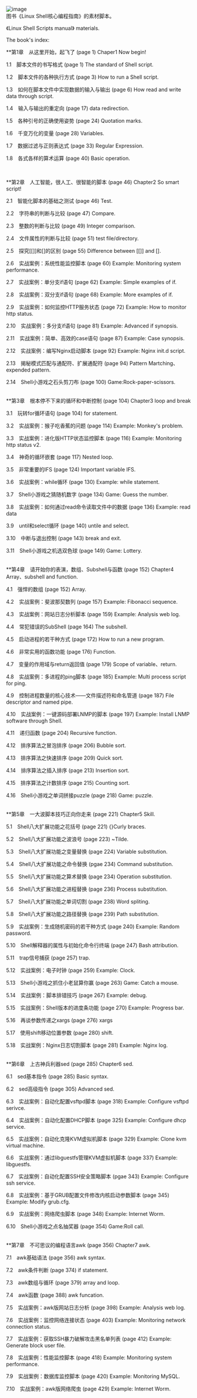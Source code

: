  ![image](https://github.com/jacobproject/Shell_Scripts/blob/master/cover/cover.jpg)</br>
图书《Linux Shell核心编程指南》的素材脚本。

《Linux Shell Scripts manual》 materials.

The book's index:

**第1章　从这里开始，起飞了 (page 1) 
Chaper1 Now begin!



1.1　脚本文件的书写格式 (page 1)
The standard of Shell script.

1.2　脚本文件的各种执行方式 (page 3)
How to run a Shell script.

1.3　如何在脚本文件中实现数据的输入与输出 (page 6)
How read and write data through script.

1.4　输入与输出的重定向 (page 17)
data redirection.

1.5　各种引号的正确使用姿势 (page 24)
Quotation marks.

1.6　千变万化的变量 (page 28)
Variables.

1.7　数据过滤与正则表达式 (page 33)
Regular Expression.

1.8　各式各样的算术运算 (page 40)
Basic operation.


</br>

**第2章　人工智能，很人工、很智能的脚本 (page 46)
Chapter2 So smart script!


2.1　智能化脚本的基础之测试 (page 46)
Test.

2.2　字符串的判断与比较 (page 47)
Compare.

2.3　整数的判断与比较 (page 49)
Integer comparison.

2.4　文件属性的判断与比较 (page 51)
test file/directory.

2.5　探究[[]]和[]的区别 (page 55)
Difference between [[]] and [].

2.6　实战案例：系统性能监控脚本 (page 60)
Example: Monitoring system performance.

2.7　实战案例：单分支if语句 (page 62)
Example: Simple examples of if.

2.8　实战案例：双分支if语句 (page 68)
Example: More examples of if.

2.9　实战案例：如何监控HTTP服务状态 (page 72)
Example: How to monitor http status.

2.10　实战案例：多分支if语句 (page 81)
Example: Advanced if synopsis.

2.11　实战案例：简单、高效的case语句 (page 87)
Example: Case synopsis.

2.12　实战案例：编写Nginx启动脚本 (page 92)
Example: Nginx init.d script.

2.13　揭秘模式匹配与通配符、扩展通配符 (page 94)
Pattern Martching、expended pattern.

2.14　Shell小游戏之石头剪刀布 (page 100)
Game:Rock-paper-scissors.



</br>
**第3章　根本停不下来的循环和中断控制 (page 104)
Chapter3 loop and break


3.1　玩转for循环语句 (page 104)
for statement.

3.2　实战案例：猴子吃香蕉的问题 (page 114)
Example: Monkey's problem.

3.3　实战案例：进化版HTTP状态监控脚本 (page 116)
Example: Monitoring http status v2.

3.4　神奇的循环嵌套 (page 117)
Nested loop.

3.5　非常重要的IFS (page 124)
Important variable IFS.

3.6　实战案例：while循环 (page 130)
Example: while statement.

3.7　Shell小游戏之猜随机数字 (page 134)
Game: Guess the number.

3.8　实战案例：如何通过read命令读取文件中的数据 (page 136)
Example: read data

3.9　until和select循环 (page 140)
untile and select.

3.10　中断与退出控制 (page 143)
break and exit.

3.11　Shell小游戏之机选双色球 (page 149)
Game: Lottery.



</br>
**第4章　请开始你的表演，数组、Subshell与函数 (page 152)
Chapter4 Array、subshell and function.


4.1　强悍的数组 (page 152)
Array.

4.2　实战案例：斐波那契数列 (page 157)
Example: Fibonacci sequence.

4.3　实战案例：网站日志分析脚本 (page 159)
Example: Analysis web log.

4.4　常犯错误的SubShell (page 164)
The subshell.

4.5　启动进程的若干种方式 (page 172)
How to run a new program.

4.6　非常实用的函数功能 (page 176)
Function.

4.7　变量的作用域与return返回值 (page 179)
Scope of variable、return.

4.8　实战案例：多进程的ping脚本 (page 185)
Example: Multi process script for ping.

4.9　控制进程数量的核心技术——文件描述符和命名管道 (page 187)
File descriptor and named pipe.

4.10　实战案例：一键源码部署LNMP的脚本 (page 197)
Example: Install LNMP software through Shell.

4.11　递归函数 (page 204)
Recursive function.

4.12　排序算法之冒泡排序 (page 206)
Bubble sort.

4.13　排序算法之快速排序 (page 209)
Quick sort.

4.14　排序算法之插入排序 (page 213)
Insertion sort.

4.15　排序算法之计数排序 (page 215)
Counting sort.

4.16　Shell小游戏之单词拼接puzzle (page 218)
Game: puzzle.



</br>
**第5章　一大波脚本技巧正向你走来 (page 221)
Chapter5 Skill.


5.1　Shell八大扩展功能之花括号 (page 221)
{}Curly braces.

5.2　Shell八大扩展功能之波浪号 (page 223)
~Tilde.

5.3　Shell八大扩展功能之变量替换 (page 224)
Variable substitution.

5.4　Shell八大扩展功能之命令替换 (pgae 234)
Command substitution.

5.5　Shell八大扩展功能之算术替换 (page 234)
Operation substitution.

5.6　Shell八大扩展功能之进程替换 (page 236)
Process substitution.

5.7　Shell八大扩展功能之单词切割 (page 238)
Word spliting.

5.8　Shell八大扩展功能之路径替换 (page 239)
Path substitution.

5.9　实战案例：生成随机密码的若干种方式 (page 240)
Example: Random password.

5.10　Shell解释器的属性与初始化命令行终端 (page 247)
Bash attribution.

5.11　trap信号捕获 (page 257)
trap.

5.12　实战案例：电子时钟 (page 259)
Example: Clock.

5.13　Shell小游戏之抓住小老鼠算你赢 (page 263)
Game: Catch a mouse.

5.14　实战案例：脚本排错技巧 (page 267)
Example: debug.

5.15　实战案例：Shell版本的进度条功能 (page 270)
Example: Progress bar.

5.16　再谈参数传递之xargs (page 276)
xargs

5.17　使用shift移动位置参数 (page 280)
shift.

5.18　实战案例：Nginx日志切割脚本 (page 281)
Example: Nginx log.



</br>
**第6章　上古神兵利器sed (page 285)
Chapter6 sed.

6.1　sed基本指令 (page 285)
Basic syntax.

6.2　sed高级指令 (page 305)
Advanced sed.

6.3　实战案例：自动化配置vsftpd脚本 (page 318)
Example: Configure vsftpd serivce.

6.4　实战案例：自动化配置DHCP脚本 (page 325)
Example: Configure dhcp service.

6.5　实战案例：自动化克隆KVM虚拟机脚本 (page 329)
Example: Clone kvm virtual machine.

6.6　实战案例：通过libguestfs管理KVM虚拟机脚本 (page 337)
Example: libguestfs.

6.7　实战案例：自动化配置SSH安全策略脚本 (pgae 343)
Example: Configure ssh service.

6.8　实战案例：基于GRUB配置文件修改内核启动参数脚本 (page 345)
Example: Modify grub.cfg.

6.9　实战案例：网络爬虫脚本 (page 348)
Example: Internet Worm.

6.10　Shell小游戏之点名抽奖器 (page 354)
Game:Roll call.



</br>
**第7章　不可思议的编程语言awk (page 356)
Chapter7 awk.

7.1　awk基础语法 (page 356)
awk syntax.

7.2　awk条件判断 (page 374)
if statement.

7.3　awk数组与循环 (page 379)
array and loop.

7.4　awk函数 (page 388)
awk funcation.

7.5　实战案例：awk版网站日志分析 (page 398)
Example: Analysis web log.

7.6　实战案例：监控网络连接状态 (page 403)
Example: Monitoring network connection status.

7.7　实战案例：获取SSH暴力破解攻击黑名单列表 (page 412)
Example: Generate block user file.

7.8　实战案例：性能监控脚本 (page 418)
Example: Monitoring system performance.

7.9　实战案例：数据库监控脚本 (page 420)
Example: Monitoring MySQL.

7.10　实战案例：awk版网络爬虫 (page 429)
Example: Internet Worm.
